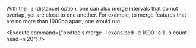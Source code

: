 <script>
import Execute from "$components/Execute.svelte";
</script>

With the `-d` (distance) option, one can also merge intervals that do not overlap, yet are close to one another. For example, to merge features that are no more than 1000bp apart, one would run:

<Execute command={"bedtools merge -i exons.bed -d 1000 -c 1 -o count | head -n 20"} />

